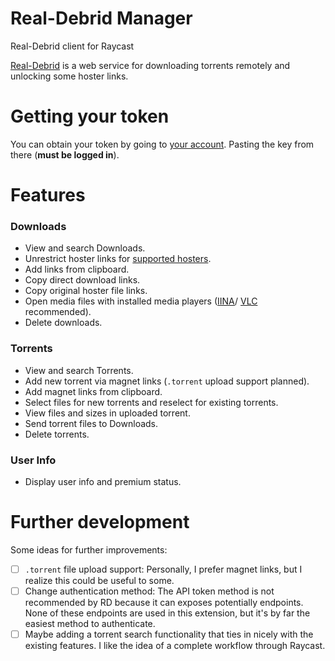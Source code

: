 # Real-Debrid Manager

Real-Debrid client for Raycast

[Real-Debrid](https://real-debrid.com) is a web service for downloading torrents remotely and unlocking some hoster links.

# Getting your token

You can obtain your token by going to [your account](https://real-debrid.com/apitoken). Pasting the key from there (**must be logged in**).

# Features

### Downloads

- View and search Downloads.
- Unrestrict hoster links for [supported hosters](https://real-debrid.com/compare).
- Add links from clipboard.
- Copy direct download links.
- Copy original hoster file links.
- Open media files with installed media players ([IINA](https://iina.io/)/ [VLC](https://www.videolan.org/vlc/download-macosx.html) recommended).
- Delete downloads.

### Torrents

- View and search Torrents.
- Add new torrent via magnet links (`.torrent` upload support planned).
- Add magnet links from clipboard.
- Select files for new torrents and reselect for existing torrents.
- View files and sizes in uploaded torrent.
- Send torrent files to Downloads.
- Delete torrents.

### User Info

- Display user info and premium status.

# Further development

Some ideas for further improvements:

- [ ] `.torrent` file upload support: Personally, I prefer magnet links, but I realize this could be useful to some.
- [ ] Change authentication method: The API token method is not recommended by RD because it can exposes potentially endpoints. None of these endpoints are used in this extension, but it's by far the easiest method to authenticate.
- [ ] Maybe adding a torrent search functionality that ties in nicely with the existing features. I like the idea of a complete workflow through Raycast.
